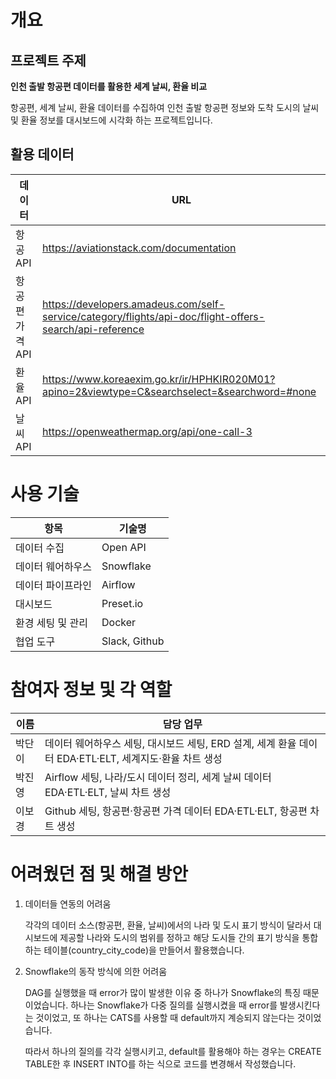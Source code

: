 # 개요

## 프로젝트 주제

**인천 출발 항공편 데이터를 활용한 세계 날씨, 환율 비교**

항공편, 세계 날씨, 환율 데이터를 수집하여 인천 출발 항공편 정보와 도착 도시의 날씨 및 환율 정보를 대시보드에 시각화 하는 프로젝트입니다.
## 활용 데이터

|데이터|URL|
|---|---|
|항공 API|https://aviationstack.com/documentation|
|항공편 가격 API|https://developers.amadeus.com/self-service/category/flights/api-doc/flight-offers-search/api-reference|
|환율 API|https://www.koreaexim.go.kr/ir/HPHKIR020M01?apino=2&viewtype=C&searchselect=&searchword=#none|
|날씨 API|https://openweathermap.org/api/one-call-3|

# 사용 기술
|항목|기술명|
|---|---|
|데이터 수집|Open API|
|데이터 웨어하우스|Snowflake|
|데이터 파이프라인|Airflow|
|대시보드|Preset.io|
|환경 세팅 및 관리|Docker|
|협업 도구|Slack, Github|

# 참여자 정보 및 각 역할
|이름|담당 업무|
|---|---|
|박단이|데이터 웨어하우스 세팅, 대시보드 세팅, ERD 설계, 세계 환율 데이터 EDA·ETL·ELT, 세계지도·환율 차트 생성|
|박진영|Airflow 세팅, 나라/도시 데이터 정리, 세계 날씨 데이터 EDA·ETL·ELT, 날씨 차트 생성|
|이보경|Github 세팅, 항공편·항공편 가격 데이터 EDA·ETL·ELT, 항공편 차트 생성|

# 어려웠던 점 및 해결 방안
1. 데이터들 연동의 어려움
    
    각각의 데이터 소스(항공편, 환율, 날씨)에서의 나라 및 도시 표기 방식이 달라서 대시보드에 제공할 나라와 도시의 범위를 정하고 해당 도시들 간의 표기 방식을 통합하는 테이블(country_city_code)을 만들어서 활용했습니다.
    
2. Snowflake의 동작 방식에 의한 어려움
    
    DAG를 실행했을 때 error가 많이 발생한 이유 중 하나가 Snowflake의 특징 때문이었습니다. 하나는 Snowflake가 다중 질의를 실행시켰을 때 error를 발생시킨다는 것이었고, 또 하나는 CATS를 사용할 때 default까지 계승되지 않는다는 것이었습니다. 
    
    따라서 하나의 질의를 각각 실행시키고, default를 활용해야 하는 경우는 CREATE TABLE한 후 INSERT INTO를 하는 식으로 코드를 변경해서 작성했습니다.